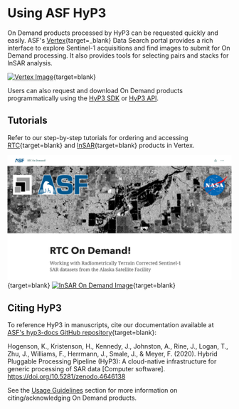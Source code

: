 # Using ASF HyP3

On Demand products processed by HyP3 can be requested quickly and easily. ASF's [Vertex](https://search.asf.alaska.edu/ "https://search.asf.alaska.edu/" ){target=_blank} Data Search portal provides a rich interface to explore Sentinel-1 acquisitions and find images to submit for On Demand processing. It also provides tools for selecting pairs and stacks for InSAR analysis.

[![Vertex Image](../images/vertex.png "Click to open Vertex in a new tab")](https://search.asf.alaska.edu/ "https://search.asf.alaska.edu" ){target=blank}

Users can also request and download On Demand products programmatically using the [HyP3 SDK](using/sdk.md) or [HyP3 API](using/api.md).

## Tutorials

Refer to our step-by-step tutorials for ordering and accessing [RTC](https://storymaps.arcgis.com/stories/2ead3222d2294d1fae1d11d3f98d7c35 "RTC On Demand Story Map" ){target=blank} and [InSAR](https://storymaps.arcgis.com/stories/68a8a3253900411185ae9eb6bb5283d3 "InSAR On Demand Story Map" ){target=blank} products in Vertex.

[![RTC On Demand Image](../images/rtc-tutorial.png "Click to open RTC On Demand! tutorial")](https://storymaps.arcgis.com/stories/2ead3222d2294d1fae1d11d3f98d7c35 "RTC On Demand!" ){target=blank} 
[![InSAR On Demand Image](../images/insar-tutorial.png "Click to open InSAR On Demand! tutorial")](https://storymaps.arcgis.com/stories/68a8a3253900411185ae9eb6bb5283d3 "InSAR On Demand!" ){target=blank}

## Citing HyP3

To reference HyP3 in manuscripts, cite our documentation available at [ASF's hyp3-docs GitHub repository](https://github.com/ASFHyP3/hyp3-docs "https://github.com/ASFHyP3/hyp3-docs" ){target=blank}:

Hogenson, K., Kristenson, H., Kennedy, J., Johnston, A., Rine, J., Logan, T., Zhu, J., Williams, F., Herrmann, J., Smale, J., & Meyer, F. (2020). Hybrid Pluggable Processing Pipeline (HyP3): A cloud-native infrastructure for generic processing of SAR data [Computer software]. https://doi.org/10.5281/zenodo.4646138

See the [Usage Guidelines](usage_guidelines.md) section for more information on citing/acknowledging On Demand products.
